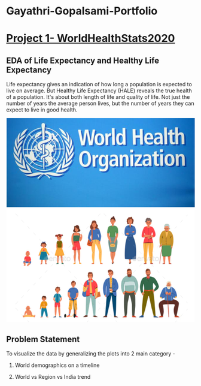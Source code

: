 # Gayathri-Gopalsami-Portfolio


# [Project 1- WorldHealthStats2020](https://github.com/gayathrig21/WorldHealthStats2020)

  ## EDA of Life Expectancy and Healthy Life Expectancy

  Life expectancy gives an indication of how long a population is expected to live on average. 
  But Healthy Life Expectancy (HALE) reveals the true health of a population. It's about both length of life and quality of life. Not just the number of years the average person lives, but the number of years they can expect to live in good health.

  ![alt text](https://github.com/gayathrig21/WorldHealthStats2020/blob/main/LEvsHALE.png?raw=true)

  ## Problem Statement 

  To visualize the data by generalizing the plots into 2 main category -
  
  1) World demographics on a timeline
 
  2) World vs Region vs India trend
